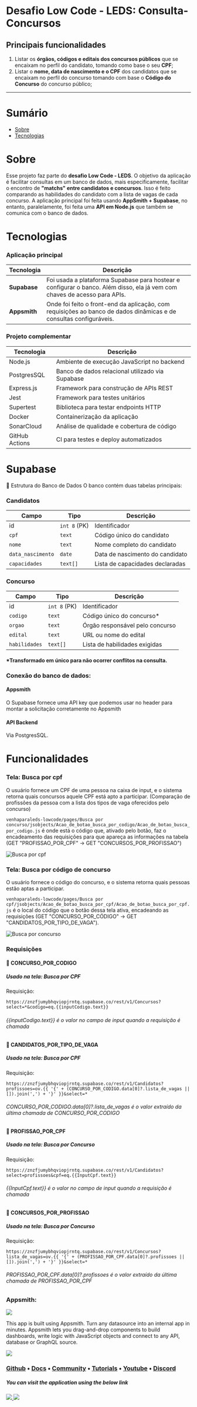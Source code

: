 # Desafio Low Code - LEDS: Consulta-Concursos
## Principais funcionalidades
1. Listar os **órgãos, códigos e editais dos concursos públicos** que se encaixam no perfil do candidato, tomando como base o seu **CPF**; 
2. Listar o **nome, data de nascimento e o CPF** dos candidatos que se encaixam no perfil do concurso tomando com base o **Código do Concurso** do concurso público;

---

# Sumário
- [Sobre](#sobre)
- [Tecnologias](#tecnologias)
 
# Sobre

Esse projeto faz parte do **desafio Low Code - LEDS**. O objetivo da aplicação é facilitar consultas em um banco de dados, mais especificamente, facilitar o encontro de **"matchs" entre candidatos e concursos**. Isso é feito comparando as habilidades do candidato com a lista de vagas de cada concurso. A aplicação principal foi feita usando **AppSmith + Supabase**, no entanto, paralelamente, foi feita uma **API em Node.js** que também se comunica com o banco de dados.

# Tecnologias
### Aplicação principal
| Tecnologia | Descrição |
|---|---|
|**Supabase**| Foi usada a plataforma Supabase para hostear e configurar o banco. Além disso, ela já vem com chaves de acesso para APIs.|
|**Appsmith**| Onde foi feito o front-end da aplicação, com requisições ao banco de dados dinâmicas e de consultas configuráveis.|

### Projeto complementar 
| Tecnologia      | Descrição                                           |
|-----------------|-----------------------------------------------------|
| Node.js         | Ambiente de execução JavaScript no backend         |
| PostgresSQL     | Banco de dados relacional utilizado via Supabase   |
| Express.js      | Framework para construção de APIs REST             |
| Jest            | Framework para testes unitários                    |
| Supertest       | Biblioteca para testar endpoints HTTP              |
| Docker          | Containerização da aplicação                       |
| SonarCloud      | Análise de qualidade e cobertura de código         |
| GitHub Actions  | CI para testes e deploy automatizados              |




# Supabase 
🧱 Estrutura do Banco de Dados
O banco contém duas tabelas principais:

### Candidatos
| Campo             | Tipo        | Descrição                        |
| ----------------- | ----------- | -------------------------------- |
| id                | `int 8` (PK)| Identificador                    |
| `cpf`             | `text`      | Código único do candidato        |
| `nome`            | `text`      | Nome completo do candidato       |
| `data_nascimento` | `date`      | Data de nascimento do candidato  |
| `capacidades`     | `text[]`    | Lista de capacidades declaradas  |

### Concurso
| Campo         | Tipo        | Descrição                       |
| ------------- | ----------- | ------------------------------- |
| id            | `int 8` (PK)| Identificador                   |
| `codigo`      | `text`      | Código único do concurso*       |
| `orgao`       | `text`      | Órgão responsável pelo concurso |
| `edital`      | `text`      | URL ou nome do edital           |
| `habilidades` | `text[]`    | Lista de habilidades exigidas   |

#### *Transformado em único para não ocorrer conflitos na consulta. 

### Conexão do banco de dados:

#### Appsmith
O Supabase fornece uma API key que podemos usar no header para montar a solicitação corretamente no Appsmith 

#### API Backend
Via PostgresSQL.


# Funcionalidades

### Tela: Busca por cpf
O usuário fornece um CPF de uma pessoa na caixa de input, e o sistema retorna quais concursos aquele CPF está apto a participar.
(Comparação de profissões da pessoa com a lista dos tipos de vaga oferecidos pelo concurso)

`venhaparaleds-lowcode/pages/Busca por concurso/jsobjects/Acao_de_botao_busca_por_codigo/Acao_de_botao_busca_por_codigo.js` é onde está o código que, ativado pelo botão, faz o encadeamento das requisições para que apareça as informações na tabela (GET "PROFISSAO_POR_CPF" -> GET "CONCURSOS_POR_PROFISSAO")

![Busca por cpf](https://imgur.com/TurtejC.png)


### Tela: Busca por código de concurso
O usuário fornece o código do concurso, e o sistema retorna quais pessoas estão aptas a participar.

`venhaparaleds-lowcode/pages/Busca por cpf/jsobjects/Acao_de_botao_busca_por_cpf/Acao_de_botao_busca_por_cpf.js` é o local do código que o botão dessa tela ativa, encadeando as requisições (GET "CONCURSO_POR_CÓDIGO" -> GET "CANDIDATOS_POR_TIPO_DE_VAGA").

![Busca por concurso](https://imgur.com/5hN8WGR.png)

### Requisições

#### 🔹 CONCURSO_POR_CODIGO
##### Usado na tela: Busca por CPF
Requisição: <pre>```https://znzfjumybhqviopjrntq.supabase.co/rest/v1/Concursos?select=*&codigo=eq.{{inputCodigo.text}}```</pre>
###### {{inputCodigo.text}} é o valor no campo de input quando a requisição é chamada

#### 🔹 CANDIDATOS_POR_TIPO_DE_VAGA
##### Usado na tela: Busca por CPF
Requisição:<pre>```https://znzfjumybhqviopjrntq.supabase.co/rest/v1/Candidatos?profissoes=ov.{{ '{' + (CONCURSO_POR_CODIGO.data[0]?.lista_de_vagas || []).join(',') + '}' }}&select=*```</pre>
###### CONCURSO_POR_CODIGO.data[0]?.lista_de_vagas é o valor extraído da última chamada de CONCURSO_POR_CODIGO

#### 🔹 PROFISSAO_POR_CPF
##### Usado na tela: Busca por Concurso
Requisição: <pre>```https://znzfjumybhqviopjrntq.supabase.co/rest/v1/Candidatos?select=profissoes&cpf=eq.{{InputCpf.text}}```</pre>
###### {{InputCpf.text}} é o valor no campo de input quando a requisição é chamada

#### 🔹 CONCURSOS_POR_PROFISSAO
##### Usado na tela: Busca por Concurso
Requisição: <pre>```https://znzfjumybhqviopjrntq.supabase.co/rest/v1/Concursos?lista_de_vagas=ov.{{ '{' + (PROFISSAO_POR_CPF.data[0]?.profissoes || []).join(',') + '}' }}&select=*```</pre>
###### PROFISSAO_POR_CPF.data[0]?.profissoes é o valor extraído da última chamada de PROFISSAO_POR_CPF

### Appsmith: 




![](https://raw.githubusercontent.com/appsmithorg/appsmith/release/static/appsmith_logo_primary.png)

This app is built using Appsmith. Turn any datasource into an internal app in minutes. Appsmith lets you drag-and-drop components to build dashboards, write logic with JavaScript objects and connect to any API, database or GraphQL source.

![](https://raw.githubusercontent.com/appsmithorg/appsmith/release/static/images/integrations.png)

### [Github](https://github.com/appsmithorg/appsmith) • [Docs](https://docs.appsmith.com/?utm_source=github&utm_medium=social&utm_content=appsmith_docs&utm_campaign=null&utm_term=appsmith_docs) • [Community](https://community.appsmith.com/) • [Tutorials](https://github.com/appsmithorg/appsmith/tree/update/readme#tutorials) • [Youtube](https://www.youtube.com/appsmith) • [Discord](https://discord.gg/rBTTVJp)

##### You can visit the application using the below link

###### [![](https://assets.appsmith.com/git-sync/Buttons.svg) ](https://rodolfoverdandi.appsmith.com/applications/686b4a05fe5b092acdedb632/pages/686b4a05fe5b092acdedb635) [![](https://assets.appsmith.com/git-sync/Buttons2.svg)](https://rodolfoverdandi.appsmith.com/applications/686b4a05fe5b092acdedb632/pages/686b4a05fe5b092acdedb635/edit)
